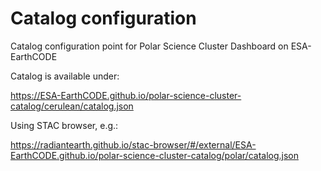 # Catalog configuration

Catalog configuration point for Polar Science Cluster Dashboard on ESA-EarthCODE

Catalog is available under:

https://ESA-EarthCODE.github.io/polar-science-cluster-catalog/cerulean/catalog.json

Using STAC browser, e.g.:

https://radiantearth.github.io/stac-browser/#/external/ESA-EarthCODE.github.io/polar-science-cluster-catalog/polar/catalog.json
